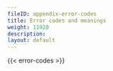 ```yaml
---
fileID: appendix-error-codes
title: Error codes and meanings
weight: 11920
description: 
layout: default
---
```

{{< error-codes >}}
